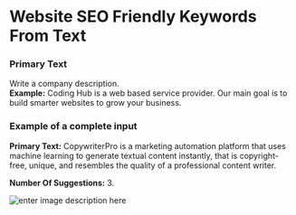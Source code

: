 ﻿# Website SEO Friendly Keywords From Text
### **Primary Text**

Write a company description.\
**Example:** Coding Hub is a web based service provider. Our main goal is to build smarter websites to grow your business.

### **Example of a complete input**

**Primary Text:** CopywriterPro is a marketing automation platform that uses machine learning to generate textual content instantly, that is copyright-free, unique, and resembles the quality of a professional content writer.

**Number Of Suggestions:** 3.

![enter image description here](https://copywriterpro-ai-tools.s3.amazonaws.com/Website-SEO-Friendly-Keywords-From-Text.jpg)



